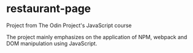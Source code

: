 # restaurant-page
Project from The Odin Project's JavaScript course

The project mainly emphasizes on the application of NPM, webpack and DOM manipulation using JavaScript.
